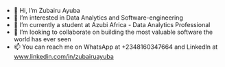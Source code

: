 - 👋 Hi, I’m Zubairu Ayuba
- 👀 I’m interested in Data Analytics and Software-engineering
- 🌱 I’m currently a student at Azubi Africa - Data Analytics Professional
- 💞️ I’m looking to collaborate on building the most valuable software the world has ever seen
- 📫 You can reach me on WhatsApp at +2348160347664 and LinkedIn at www.linkedin.com/in/zubairuayuba


<!---
zubeetech/zubeetech is a ✨ special ✨ repository because its `README.md` (this file) appears on your GitHub profile.
You can click the Preview link to take a look at your changes.
--->
